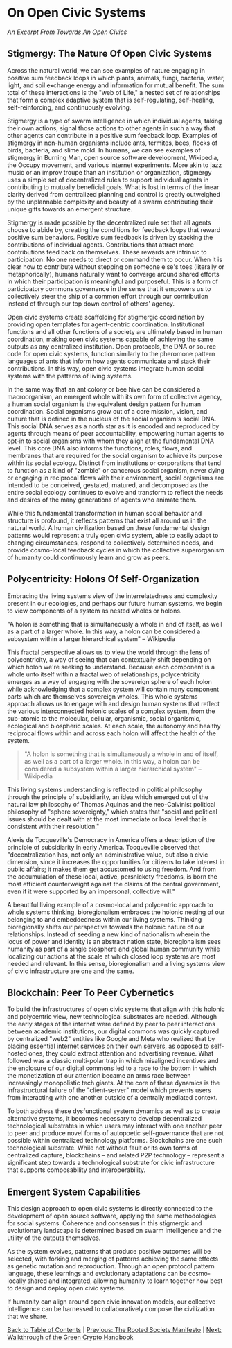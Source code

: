 # On Open Civic Systems

_An Excerpt From Towards An Open Civics_

## Stigmergy: The Nature Of Open Civic Systems

Across the natural world, we can see examples of nature engaging in positive sum feedback loops in which plants, animals, fungi, bacteria, water, light, and soil exchange energy and information for mutual benefit. The sum total of these interactions is the "web of Life," a nested set of relationships that form a complex adaptive system that is self-regulating, self-healing, self-reinforcing, and continuously evolving.

Stigmergy is a type of swarm intelligence in which individual agents, taking their own actions, signal those actions to other agents in such a way that other agents can contribute in a positive sum feedback loop. Examples of stigmergy in non-human organisms include ants, termites, bees, flocks of birds, bacteria, and slime mold. In humans, we can see examples of stigmergy in Burning Man, open source software development, Wikipedia, the Occupy movement, and various internet experiments. More akin to jazz music or an improv troupe than an institution or organization, stigmergy uses a simple set of decentralized rules to support individual agents in contributing to mutually beneficial goals. What is lost in terms of the linear clarity derived from centralized planning and control is greatly outweighed by the unplannable complexity and beauty of a swarm contributing their unique gifts towards an emergent structure.

Stigmergy is made possible by the decentralized rule set that all agents choose to abide by, creating the conditions for feedback loops that reward positive sum behaviors. Positive sum feedback is driven by stacking the contributions of individual agents. Contributions that attract more contributions feed back on themselves. These rewards are intrinsic to participation. No one needs to direct or command them to occur. When it is clear how to contribute without stepping on someone else's toes (literally or metaphorically), humans naturally want to converge around shared efforts in which their participation is meaningful and purposeful. This is a form of participatory commons governance in the sense that it empowers us to collectively steer the ship of a common effort through our contribution instead of through our top down control of others' agency.

Open civic systems create scaffolding for stigmergic coordination by providing open templates for agent-centric coordination. Institutional functions and all other functions of a society are ultimately based in human coordination, making open civic systems capable of achieving the same outputs as any centralized institution. Open protocols, the DNA or source code for open civic systems, function similarly to the pheromone pattern languages of ants that inform how agents communicate and stack their contributions. In this way, open civic systems integrate human social systems with the patterns of living systems.

In the same way that an ant colony or bee hive can be considered a macroorganism, an emergent whole with its own form of collective agency, a human social organism is the equivalent design pattern for human coordination. Social organisms grow out of a core mission, vision, and culture that is defined in the nucleus of the social organism's social DNA. This social DNA serves as a north star as it is encoded and reproduced by agents through means of peer accountability, empowering human agents to opt-in to social organisms with whom they align at the fundamental DNA level. This core DNA also informs the functions, roles, flows, and membranes that are required for the social organism to achieve its purpose within its social ecology. Distinct from institutions or corporations that tend to function as a kind of "zombie" or cancerous social organism, never dying or engaging in reciprocal flows with their environment, social organisms are intended to be conceived, gestated, matured, and decomposed as the entire social ecology continues to evolve and transform to reflect the needs and desires of the many generations of agents who animate them.

While this fundamental transformation in human social behavior and structure is profound, it reflects patterns that exist all around us in the natural world. A human civilization based on these fundamental design patterns would represent a truly open civic system, able to easily adapt to changing circumstances, respond to collectively determined needs, and provide cosmo-local feedback cycles in which the collective superorganism of humanity could continuously learn and grow as peers.

## Polycentricity: Holons Of Self-Organization

Embracing the living systems view of the interrelatedness and complexity present in our ecologies, and perhaps our future human systems, we begin to view components of a system as nested wholes or holons.

"A holon is something that is simultaneously a whole in and of itself, as well as a part of a larger whole. In this way, a holon can be considered a subsystem within a larger hierarchical system" – Wikipedia

This fractal perspective allows us to view the world through the lens of polycentricity, a way of seeing that can contextually shift depending on which holon we're seeking to understand. Because each component is a whole unto itself within a fractal web of relationships, polycentricity emerges as a way of engaging with the sovereign sphere of each holon while acknowledging that a complex system will contain many component parts which are themselves sovereign wholes. This whole systems approach allows us to engage with and design human systems that reflect the various interconnected holonic scales of a complex system, from the sub-atomic to the molecular, cellular, organismic, social organismic, ecological and biospheric scales. At each scale, the autonomy and healthy reciprocal flows within and across each holon will affect the health of the system.

> "A holon is something that is simultaneously a whole in and of itself, as well as a part of a larger whole. In this way, a holon can be considered a subsystem within a larger hierarchical system" – Wikipedia

This living systems understanding is reflected in political philosophy through the principle of subsidiarity, an idea which emerged out of the natural law philosophy of Thomas Aquinas and the neo-Calvinist political philosophy of "sphere sovereignty," which states that "social and political issues should be dealt with at the most immediate or local level that is consistent with their resolution."

Alexis de Tocqueville's Democracy in America offers a description of the principle of subsidiarity in early America. Tocqueville observed that "decentralization has, not only an administrative value, but also a civic dimension, since it increases the opportunities for citizens to take interest in public affairs; it makes them get accustomed to using freedom. And from the accumulation of these local, active, persnickety freedoms, is born the most efficient counterweight against the claims of the central government, even if it were supported by an impersonal, collective will."

A beautiful living example of a cosmo-local and polycentric approach to whole systems thinking, bioregionalism embraces the holonic nesting of our belonging to and embeddedness within our living systems. Thinking bioregionally shifts our perspective towards the holonic nature of our relationships. Instead of seeding a new kind of nationalism wherein the locus of power and identity is an abstract nation state, bioregionalism sees humanity as part of a single biosphere and global human community while localizing our actions at the scale at which closed loop systems are most needed and relevant. In this sense, bioregionalism and a living systems view of civic infrastructure are one and the same.

## Blockchain: Peer To Peer Cybernetics

To build the infrastructures of open civic systems that align with this holonic and polycentric view, new technological substrates are needed. Although the early stages of the internet were defined by peer to peer interactions between academic institutions, our digital commons was quickly captured by centralized "web2" entities like Google and Meta who realized that by placing essential internet services on their own servers, as opposed to self-hosted ones, they could extract attention and advertising revenue. What followed was a classic multi-polar trap in which misaligned incentives and the enclosure of our digital commons led to a race to the bottom in which the monetization of our attention became an arms race between increasingly monopolistic tech giants. At the core of these dynamics is the infrastructural failure of the "client-server" model which prevents users from interacting with one another outside of a centrally mediated context.

To both address these dysfunctional system dynamics as well as to create alternative systems, it becomes necessary to develop decentralized technological substrates in which users may interact with one another peer to peer and produce novel forms of autopoetic self-governance that are not possible within centralized technology platforms. Blockchains are one such technological substrate. While not without fault or its own forms of centralized capture, blockchains – and related P2P technology – represent a significant step towards a technological substrate for civic infrastructure that supports composability and interoperability.

## Emergent System Capabilities

This design approach to open civic systems is directly connected to the development of open source software, applying the same methodologies for social systems. Coherence and consensus in this stigmergic and evolutionary landscape is determined based on swarm intelligence and the utility of the outputs themselves.

As the system evolves, patterns that produce positive outcomes will be selected, with forking and merging of patterns achieving the same effects as genetic mutation and reproduction. Through an open protocol pattern language, these learnings and evolutionary adaptations can be cosmo-locally shared and integrated, allowing humanity to learn together how best to design and deploy open civic systems.

If humanity can align around open civic innovation models, our collective intelligence can be harnessed to collaboratively compose the civilization that we share.

[Back to Table of Contents](https://claude.ai/chat/ethereum-localism-toc) | [Previous: The Rooted Society Manifesto](https://claude.ai/chat/ethereum-localism-manifesto) | [Next: Walkthrough of the Green Crypto Handbook](https://claude.ai/chat/ethereum-localism-green-crypto)